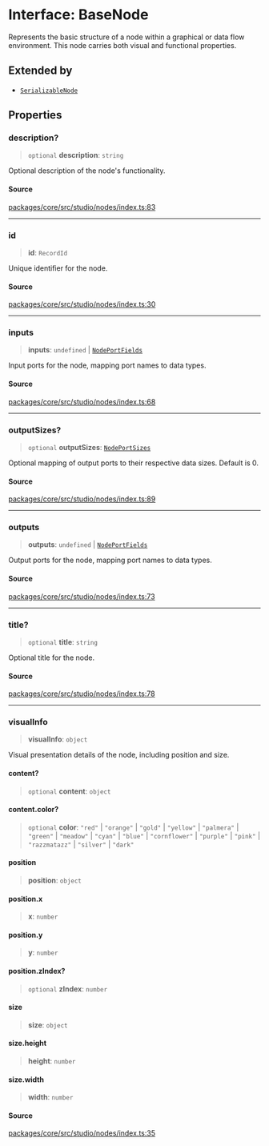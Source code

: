 # Interface: BaseNode

Represents the basic structure of a node within a graphical or data flow environment.
This node carries both visual and functional properties.

## Extended by

- [`SerializableNode`](SerializableNode.md)

## Properties

### description?

> `optional` **description**: `string`

Optional description of the node's functionality.

#### Source

[packages/core/src/studio/nodes/index.ts:83](https://github.com/VictorS67/encre/blob/42c3bddca4be2d23ad959c1c99381eefbf43789c/packages/core/src/studio/nodes/index.ts#L83)

***

### id

> **id**: `RecordId`

Unique identifier for the node.

#### Source

[packages/core/src/studio/nodes/index.ts:30](https://github.com/VictorS67/encre/blob/42c3bddca4be2d23ad959c1c99381eefbf43789c/packages/core/src/studio/nodes/index.ts#L30)

***

### inputs

> **inputs**: `undefined` \| [`NodePortFields`](../type-aliases/NodePortFields.md)

Input ports for the node, mapping port names to data types.

#### Source

[packages/core/src/studio/nodes/index.ts:68](https://github.com/VictorS67/encre/blob/42c3bddca4be2d23ad959c1c99381eefbf43789c/packages/core/src/studio/nodes/index.ts#L68)

***

### outputSizes?

> `optional` **outputSizes**: [`NodePortSizes`](../type-aliases/NodePortSizes.md)

Optional mapping of output ports to their respective data sizes.
Default is 0.

#### Source

[packages/core/src/studio/nodes/index.ts:89](https://github.com/VictorS67/encre/blob/42c3bddca4be2d23ad959c1c99381eefbf43789c/packages/core/src/studio/nodes/index.ts#L89)

***

### outputs

> **outputs**: `undefined` \| [`NodePortFields`](../type-aliases/NodePortFields.md)

Output ports for the node, mapping port names to data types.

#### Source

[packages/core/src/studio/nodes/index.ts:73](https://github.com/VictorS67/encre/blob/42c3bddca4be2d23ad959c1c99381eefbf43789c/packages/core/src/studio/nodes/index.ts#L73)

***

### title?

> `optional` **title**: `string`

Optional title for the node.

#### Source

[packages/core/src/studio/nodes/index.ts:78](https://github.com/VictorS67/encre/blob/42c3bddca4be2d23ad959c1c99381eefbf43789c/packages/core/src/studio/nodes/index.ts#L78)

***

### visualInfo

> **visualInfo**: `object`

Visual presentation details of the node, including position and size.

#### content?

> `optional` **content**: `object`

#### content.color?

> `optional` **color**: `"red"` \| `"orange"` \| `"gold"` \| `"yellow"` \| `"palmera"` \| `"green"` \| `"meadow"` \| `"cyan"` \| `"blue"` \| `"cornflower"` \| `"purple"` \| `"pink"` \| `"razzmatazz"` \| `"silver"` \| `"dark"`

#### position

> **position**: `object`

#### position.x

> **x**: `number`

#### position.y

> **y**: `number`

#### position.zIndex?

> `optional` **zIndex**: `number`

#### size

> **size**: `object`

#### size.height

> **height**: `number`

#### size.width

> **width**: `number`

#### Source

[packages/core/src/studio/nodes/index.ts:35](https://github.com/VictorS67/encre/blob/42c3bddca4be2d23ad959c1c99381eefbf43789c/packages/core/src/studio/nodes/index.ts#L35)
